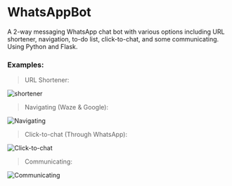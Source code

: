 # WhatsAppBot

A 2-way messaging WhatsApp chat bot with various options including URL shortener, navigation, to-do list, click-to-chat, and some communicating. Using Python and Flask.

### Examples:
>URL Shortener:

![shortener](https://i.imgur.com/FbmHVIK.png)

>Navigating (Waze & Google):

![Navigating](https://i.imgur.com/aypP1Xw.png)

>Click-to-chat (Through WhatsApp):

![Click-to-chat](https://i.imgur.com/FDKlL8Y.png)

>Communicating:

![Communicating](https://i.imgur.com/7ke8snl.png)
